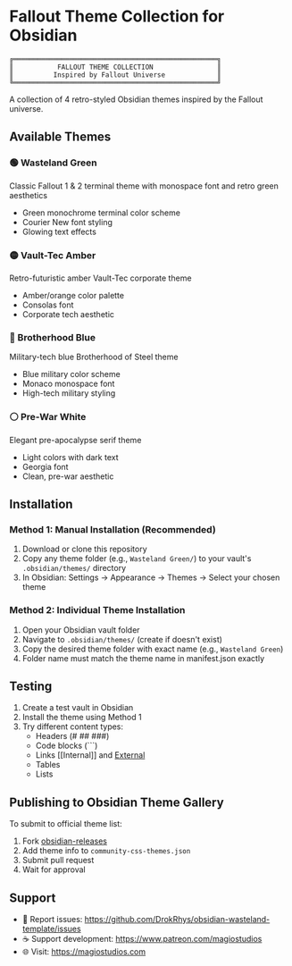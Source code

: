 # Fallout Theme Collection for Obsidian

```
╔═══════════════════════════════════════════════════╗
║           FALLOUT THEME COLLECTION                ║
║          Inspired by Fallout Universe             ║
╚═══════════════════════════════════════════════════╝
```

A collection of 4 retro-styled Obsidian themes inspired by the Fallout universe.

## Available Themes

### 🟢 Wasteland Green
Classic Fallout 1 & 2 terminal theme with monospace font and retro green aesthetics
- Green monochrome terminal color scheme
- Courier New font styling
- Glowing text effects

### 🟡 Vault-Tec Amber
Retro-futuristic amber Vault-Tec corporate theme
- Amber/orange color palette
- Consolas font
- Corporate tech aesthetic

### 🔵 Brotherhood Blue
Military-tech blue Brotherhood of Steel theme
- Blue military color scheme
- Monaco monospace font
- High-tech military styling

### ⚪ Pre-War White
Elegant pre-apocalypse serif theme
- Light colors with dark text
- Georgia font
- Clean, pre-war aesthetic

## Installation

### Method 1: Manual Installation (Recommended)
1. Download or clone this repository
2. Copy any theme folder (e.g., `Wasteland Green/`) to your vault's `.obsidian/themes/` directory
3. In Obsidian: Settings → Appearance → Themes → Select your chosen theme

### Method 2: Individual Theme Installation
1. Open your Obsidian vault folder
2. Navigate to `.obsidian/themes/` (create if doesn't exist)
3. Copy the desired theme folder with exact name (e.g., `Wasteland Green`)
4. Folder name must match the theme name in manifest.json exactly

## Testing
1. Create a test vault in Obsidian
2. Install the theme using Method 1
3. Try different content types:
   - Headers (# ## ###)
   - Code blocks (\`\`\`)
   - Links [[Internal]] and [External](url)
   - Tables
   - Lists

## Publishing to Obsidian Theme Gallery
To submit to official theme list:
1. Fork [obsidian-releases](https://github.com/obsidianmd/obsidian-releases)
2. Add theme info to `community-css-themes.json`
3. Submit pull request
4. Wait for approval

## Support
- 🐛 Report issues: https://github.com/DrokRhys/obsidian-wasteland-template/issues
- ☕ Support development: https://www.patreon.com/magiostudios
- 🌐 Visit: https://magiostudios.com